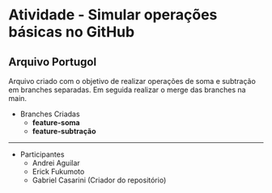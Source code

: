 # Atividade - Simular operações básicas no GitHub

## Arquivo Portugol

Arquivo criado com o objetivo de realizar operações de soma e subtração em branches separadas. Em seguida realizar o merge das branches na main.

* Branches Criadas
  * **feature-soma**
  * **feature-subtração**

------------------------------------------------------------------------
 
* Participantes
  * Andrei Aguilar
  * Erick Fukumoto
  * Gabriel Casarini (Criador do repositório)
